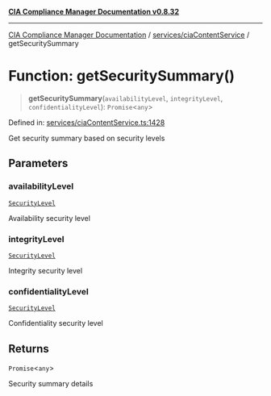 [**CIA Compliance Manager Documentation v0.8.32**](../../../README.md)

***

[CIA Compliance Manager Documentation](../../../modules.md) / [services/ciaContentService](../README.md) / getSecuritySummary

# Function: getSecuritySummary()

> **getSecuritySummary**(`availabilityLevel`, `integrityLevel`, `confidentialityLevel`): `Promise`\<`any`\>

Defined in: [services/ciaContentService.ts:1428](https://github.com/Hack23/cia-compliance-manager/blob/0dc9a11e510cc2f2986e7debe532892627f2b00f/src/services/ciaContentService.ts#L1428)

Get security summary based on security levels

## Parameters

### availabilityLevel

[`SecurityLevel`](../../../types/cia/type-aliases/SecurityLevel.md)

Availability security level

### integrityLevel

[`SecurityLevel`](../../../types/cia/type-aliases/SecurityLevel.md)

Integrity security level

### confidentialityLevel

[`SecurityLevel`](../../../types/cia/type-aliases/SecurityLevel.md)

Confidentiality security level

## Returns

`Promise`\<`any`\>

Security summary details
